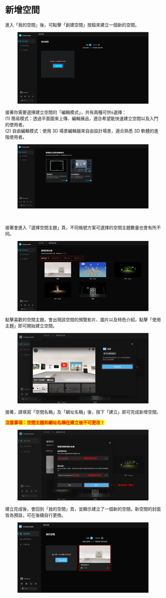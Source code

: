 # 新增空間

進入「我的空間」後，可點擊「創建空間」按鈕來建立一個新的空間。

<figure><img src="../.gitbook/assets/Frame 8.png" alt=""><figcaption></figcaption></figure>

接著你需要選擇建立空間的「編輯模式」，共有兩種可供s選擇：\
(1) 簡易模式：透過平面圖來上傳、編輯展品，適合希望能快速建立空間以及入門的使用者。\
(2) 自由編輯模式：使用 3D 場景編輯器來自由設計場景，適合熟悉 3D 軟體的進階使用者。

<figure><img src="../.gitbook/assets/截圖 2023-03-17 下午2.49.07.png" alt=""><figcaption></figcaption></figure>

\
\
接著會進入「選擇空間主題」頁，不同帳號方案可選擇的空間主題數量也會有所不同。

<figure><img src="../.gitbook/assets/Frame 9 (4).png" alt=""><figcaption></figcaption></figure>

點擊喜歡的空間主題，會出現該空間的預覽影片、圖片以及特色介紹，點擊「使用主題」即可開始建立空間。

<figure><img src="../.gitbook/assets/Frame 10.png" alt=""><figcaption></figcaption></figure>

接著，請填寫「空間名稱」及「網址名稱」後，按下「建立」即可完成新增空間。

<mark style="color:red;">**注意事項：空間主題和網址名稱在建立後不可更改！**</mark>

<figure><img src="../.gitbook/assets/Frame 11.png" alt=""><figcaption></figcaption></figure>

建立完成後，會回到「我的空間」頁，並顯示建立了一個新的空間。新空間的封面皆為預設，可在後續自行更換。

<figure><img src="../.gitbook/assets/Frame 12.png" alt=""><figcaption></figcaption></figure>
